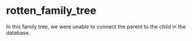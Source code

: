 # rotten_family_tree
In this family tree, we were unable to connect the parent to the child in the database. 
